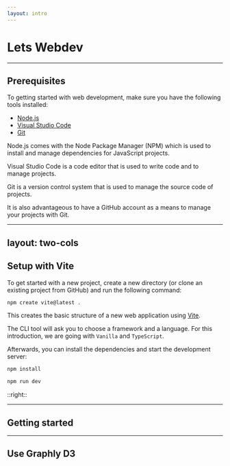 ```yaml
---
layout: intro
---
```


# Lets Webdev

<Toc mode="onlySiblings" />

---

## Prerequisites

To getting started with web development, make sure you have the following tools installed:

-   [Node.js](https://nodejs.org)
-   [Visual Studio Code](https://code.visualstudio.com)
-   [Git](https://git-scm.com)

Node.js comes with the Node Package Manager (NPM) which is used to install and manage dependencies for JavaScript projects.

Visual Studio Code is a code editor that is used to write code and to manage projects.

Git is a version control system that is used to manage the source code of projects.

It is also advantageous to have a GitHub account as a means to manage your projects with Git.

---
layout: two-cols
---

## Setup with Vite

To get started with a new project, create a new directory (or clone an existing project from GitHub) and run the following command:

```bash
npm create vite@latest .
```

This creates the basic structure of a new web application using [Vite](https://vitejs.dev).

The CLI tool will ask you to choose a framework and a language. 
For this introduction, we are going with `Vanilla` and `TypeScript`.

Afterwards, you can install the dependencies and start the development server:

```bash
npm install
```

```bash
npm run dev
```


::right::

<v-img src="./img/vite.png" class="ml-8" width="380px" height="500px" style="border-radius: 10px" />

---

## Getting started

---

## Use Graphly D3
